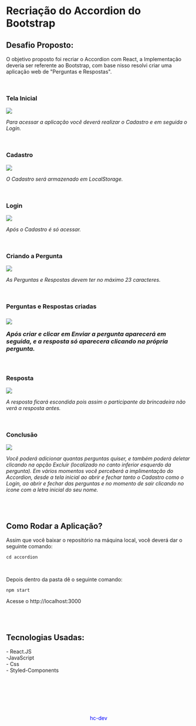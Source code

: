 
<h1><strong>Recriação do Accordion do Bootstrap</strong></h1>

<h2>Desafio Proposto:</h2>
<p>O objetivo proposto foi recriar o Accordion com React, a Implementação deveria ser referente ao Bootstrap, com base nisso resolvi criar uma aplicação web de "Perguntas e Respostas".</p>
<br>

<h3>Tela Inicial</h3>
<img src="./inicial.png">
<p><i>Para acessar a aplicação você deverá realizar o Cadastro e em seguida o Login.</i></p>
<br>

<h3>Cadastro</h3>
<img src="./cadastro.png">
<p><i>O Cadastro será armazenado em LocalStorage.</i></p>
<br>

<h3>Login</h3>
<img src="./login.png">
<p><i>Após o Cadastro é só acessar.</i></p>
<br>

<h3>Criando a Pergunta</h3>
<img src="./pergunta.png">
<p><i>As Perguntas e Respostas devem ter no máximo 23 caracteres.</i></p>
<br>

<h3>Perguntas e Respostas criadas<h3>
<img src="./pergunta-postada.png">
<p><i>Após criar e clicar em Enviar a pergunta aparecerá em seguida, e a resposta só aparecera clicando na própria pergunta.</i></p>
<br>

<h3>Resposta</h3>
<img src="./resposta.png">
<p><i>A resposta ficará escondida pois assim o participante da brincadeira não verá a resposta antes.</i></p>
<br>

<h3>Conclusão</h3>
<img src="./primeira.png">
<p><i>Você poderá adicionar quantas perguntas quiser, e também poderá deletar clicando na opção Excluir (localizado no canto inferior esquerdo da pergunta). Em vários momentos você perceberá a implimentação do Accordion, desde a tela inicial ao abrir e fechar tanto o Cadastro como o Login, ao abrir e fechar das perguntas e no momento de sair clicando no icone com a letra inicial do seu nome.</i></p>
<br>
<br>
<h2>Como Rodar a Aplicação?</h2>
<p>Assim que você baixar o repositório na máquina local, você deverá dar o seguinte comando:</p>


```
cd accordion 
```
<br>
<p>Depois dentro da pasta dê o seguinte comando:</p>


```
npm start
```
<p>Acesse o http://localhost:3000</p>
<br>
<br>
<h2>Tecnologias Usadas:</h2>
<p>
- React.JS
<br>
-JavaScript
<br>
- Css
<br>
- Styled-Components
</p>
<br>
<br>
<br>
<br>
<br>
<foorte>
<p align="center" style="color:blue"  >hc-dev</p>
</foorte>